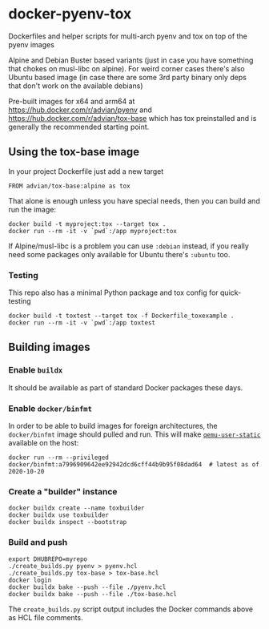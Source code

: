 # docker-pyenv-tox

Dockerfiles and helper scripts for multi-arch pyenv and tox on top of the pyenv images

Alpine and Debian Buster based variants (just in case you have something that chokes
on musl-libc on alpine). For weird corner cases there's also Ubuntu based image (in case there
are some 3rd party binary only deps that don't work on the available debians)

Pre-built images for x64 and arm64 at <https://hub.docker.com/r/advian/pyenv> and
<https://hub.docker.com/r/advian/tox-base> which has tox preinstalled and is generally
the recommended starting point.

## Using the tox-base image

In your project Dockerfile just add a new target

    FROM advian/tox-base:alpine as tox

That alone is enough unless you have special needs, then you can build and
run the image:

    docker build -t myproject:tox --target tox .
    docker run --rm -it -v `pwd`:/app myproject:tox

If Alpine/musl-libc is a problem you can use `:debian` instead, if you really
need some packages only available for Ubuntu there's `:ubuntu` too.

### Testing

This repo also has a minimal Python package and tox config for quick-testing

    docker build -t toxtest --target tox -f Dockerfile_toxexample .
    docker run --rm -it -v `pwd`:/app toxtest

## Building images

### Enable `buildx`

It should be available as part of standard Docker packages these days.

### Enable `docker/binfmt`

In order to be able to build images for foreign architectures, the `docker/binfmt`
image should pulled and run. This will make [`qemu-user-static`](https://github.com/multiarch/qemu-user-static)
available on the host:

    docker run --rm --privileged docker/binfmt:a7996909642ee92942dcd6cff44b9b95f08dad64  # latest as of 2020-10-20

### Create a "builder" instance

    docker buildx create --name toxbuilder
    docker buildx use toxbuilder
    docker buildx inspect --bootstrap

### Build and push

    export DHUBREPO=myrepo
    ./create_builds.py pyenv > pyenv.hcl
    ./create_builds.py tox-base > tox-base.hcl
    docker login
    docker buildx bake --push --file ./pyenv.hcl
    docker buildx bake --push --file ./tox-base.hcl

The `create_builds.py` script output includes the Docker commands above as HCL file comments.

